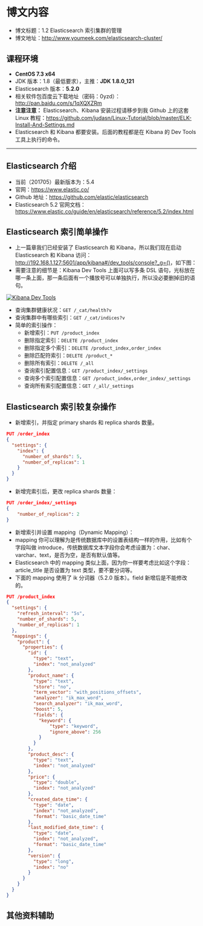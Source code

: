 # 博文内容

- 博文标题：1.2 Elasticsearch 索引集群的管理
- 博文地址：<http://www.youmeek.com/elasticsearch-cluster/>


## 课程环境

- **CentOS 7.3 x64**
- JDK 版本：1.8（最低要求），主推：**JDK 1.8.0_121**
- Elasticsearch 版本：**5.2.0**
- 相关软件包百度云下载地址（密码：0yzd）：<http://pan.baidu.com/s/1qXQXZRm>
- **注意注意：** Elasticsearch、Kibana 安装过程请移步到我 Github 上的这套 Linux 教程：<https://github.com/judasn/Linux-Tutorial/blob/master/ELK-Install-And-Settings.md>
- Elasticsearch 和 Kibana 都要安装。后面的教程都是在 Kibana 的 Dev Tools 工具上执行的命令。

------------------------

## Elasticsearch 介绍

- 当前（201705）最新版本为：5.4
- 官网：<https://www.elastic.co/>
- Github 地址：<https://github.com/elastic/elasticsearch>
- Elasticsearch 5.2 官网文档：<https://www.elastic.co/guide/en/elasticsearch/reference/5.2/index.html>

## Elasticsearch 索引简单操作

- 上一篇章我们已经安装了 Elasticsearch 和 Kibana，所以我们现在启动 Elasticsearch 和 Kibana 访问：<http://192.168.1.127:5601/app/kibana#/dev_tools/console?_g=()>，如下图：
- 需要注意的细节是：Kibana Dev Tools 上面可以写多条 DSL 语句，光标放在哪一条上面，那一条后面有一个播放号可以单独执行，所以没必要删掉旧的语句。

<a href= "http://img.youmeek.com/2017/elasticsearch-cluster-1.jpg" class="foobox"><img src="http://img.youmeek.com/2017/elasticsearch-cluster-1.jpg" alt="Kibana Dev Tools"></a>

- 查询集群健康状况：`GET /_cat/health?v`
- 查询集群中有哪些索引：`GET /_cat/indices?v`
- 简单的索引操作：
	- 新增索引：`PUT /product_index`
	- 删除指定索引：`DELETE /product_index`
	- 删除指定多个索引：`DELETE /product_index,order_index`
	- 删除匹配符索引：`DELETE /product_*`
	- 删除所有索引：`DELETE /_all`
	- 查询索引配置信息：`GET /product_index/_settings`
	- 查询多个索引配置信息：`GET /product_index,order_index/_settings`
	- 查询所有索引配置信息：`GET /_all/_settings`

## Elasticsearch 索引较复杂操作

- 新增索引，并指定 primary shards 和 replica shards 数量。

``` json
PUT /order_index
{
  "settings": {
    "index": {
      "number_of_shards": 5,
      "number_of_replicas": 1
    }
  }
}
```

- 新增完索引后，更改 replica shards 数量：

``` json
PUT /order_index/_settings
{
	"number_of_replicas": 2
}
```

- 新增索引并设置 mapping（Dynamic Mapping）：
- mapping 你可以理解为是传统数据库中的设置表结构一样的作用，比如有个字段叫做 introduce，传统数据库文本字段你会考虑设置为：char、varchar、text，是否为空，是否有默认值等。
- Elasticsearch 中的 mapping 类似上面，因为你一样要考虑比如这个字段：article_title 是否设置为 text 类型，要不要分词等。 
- 下面的 mapping 使用了 ik 分词器（5.2.0 版本）。field 新增后是不能修改的。

``` json
PUT /product_index
{
  "settings": {
    "refresh_interval": "5s",
    "number_of_shards": 5,
    "number_of_replicas": 1
  },
  "mappings": {
    "product": {
      "properties": {
        "id": {
          "type": "text",
          "index": "not_analyzed"
        },
        "product_name": {
          "type": "text",
          "store": "no",
          "term_vector": "with_positions_offsets",
          "analyzer": "ik_max_word",
          "search_analyzer": "ik_max_word",
          "boost": 5,
          "fields": {
            "keyword": {
                "type": "keyword",
                "ignore_above": 256
            }
          }
        },
        "product_desc": {
          "type": "text",
          "index": "not_analyzed"
        },
        "price": {
          "type": "double",
          "index": "not_analyzed"
        },
        "created_date_time": {
          "type": "date",
          "index": "not_analyzed",
          "format": "basic_date_time"
        },
        "last_modified_date_time": {
          "type": "date",
          "index": "not_analyzed",
          "format": "basic_date_time"
        },
        "version": {
          "type": "long",
          "index": "no"
        }
      }
    }
  }
}
```

## 其他资料辅助





